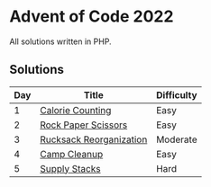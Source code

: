 # Advent of Code 2022

All solutions written in PHP.

## Solutions

| Day | Title                                                          | Difficulty |
|-----|----------------------------------------------------------------|------------|
| 1   | [Calorie Counting](./day-1/calorie-counting.php)               | Easy       |
| 2   | [Rock Paper Scissors](./day-2/rock-paper-scissors.php)         | Easy       |
| 3   | [Rucksack Reorganization](./day-3/rucksack-reorganization.php) | Moderate   |
| 4   | [Camp Cleanup](./day-4/camp-cleanup.php)                       | Easy       |
| 5   | [Supply Stacks](./day-5/supply-stacks.php)                     | Hard       |

